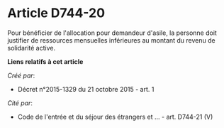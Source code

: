 # Article D744-20

Pour bénéficier de l'allocation pour demandeur d'asile, la personne doit justifier de ressources mensuelles inférieures au
montant du revenu de solidarité active.

**Liens relatifs à cet article**

_Créé par_:

  - Décret n°2015-1329 du 21 octobre 2015 - art. 1

_Cité par_:

  - Code de l'entrée et du séjour des étrangers et ... - art. D744-21 (V)
